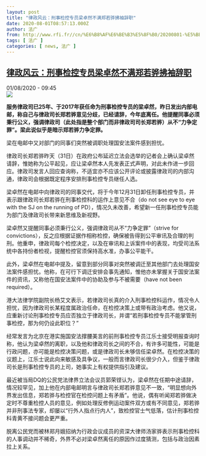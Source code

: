 ```yaml
---
layout: post
title: "律政风云：刑事检控专员梁卓然不满郑若骅拂袖辞职"
date: 2020-08-01T08:57:13.000Z
author: 法广
from: http://www.rfi.fr//cn/%E6%B8%AF%E6%BE%B3%E5%8F%B0/20200801-%E5%BE%8B%E6%94%BF%E9%A3%8E%E4%BA%91-%E5%88%91%E4%BA%8B%E6%A3%80%E6%8E%A7%E4%B8%93%E5%91%98%E6%A2%81%E5%8D%93%E7%84%B6%E4%B8%8D%E6%BB%A1%E9%83%91%E8%8B%A5%E9%AA%85%E6%8B%82%E8%A2%96%E8%BE%9E%E8%81%8C
tags: [ 法广 ]
categories: [ news, 法广 ]
---
```

<!--1596272233000-->
[律政风云：刑事检控专员梁卓然不满郑若骅拂袖辞职](http://www.rfi.fr//cn/%E6%B8%AF%E6%BE%B3%E5%8F%B0/20200801-%E5%BE%8B%E6%94%BF%E9%A3%8E%E4%BA%91-%E5%88%91%E4%BA%8B%E6%A3%80%E6%8E%A7%E4%B8%93%E5%91%98%E6%A2%81%E5%8D%93%E7%84%B6%E4%B8%8D%E6%BB%A1%E9%83%91%E8%8B%A5%E9%AA%85%E6%8B%82%E8%A2%96%E8%BE%9E%E8%81%8C)
------

<div>
<div>01/08/2020 - 09:45</div><img src="https://s.rfi.fr/media/display/9ad53d54-d3ca-11ea-8124-005056a98db9/w:310/p:16x9/HK0801.jpg"><p><strong>服务律政司已25年、于2017年获任命为刑事检控专员的梁卓然，昨日发出内部电邮，称自己与律政司长郑若骅意见分歧，已经请辞，今年底离任。他提醒同事必须秉行公义，强调律政司（此处指是整个部门而非律政司司长郑若骅）从不“力争定罪”。梁此说似乎是暗示郑若骅力争定罪。</strong></p><div class="t-content__body u-clearfix"><div class="m-interstitial"></div><p>梁在电邮中又对部门的同事们突然被调职处理国安法案件感到担忧。</p><p>律政司长郑若骅昨天（31日）在政府公布延迟立法会选举的记者会上确认梁卓然请辞，惟她称为公平起见，应让梁卓然本人先发表正式声明，对此未作进一步回应。律政司发言人回应查询称，不适宜亦不应该公开评论或披露律政司的内部沟通，律政司会根据既定程序安排刑事检控专员继任人选。</p><p>梁卓然在电邮中向律政司的同事交代，将于今年12月31日卸任刑事检控专员，并表示跟律政司长郑若骅在刑事检控科的运作上意见不合（do not see eye to eye with the SJ on the running of PD），情况久未改善，希望新一任刑事检控专员能为部门及律政司长带来新思维及新视野。</p><p>梁卓然又提醒同事必须秉行公义，强调律政司从不“力争定罪”（strive for convictions），反之应根据证据作相称检控，确保被告得到公平审讯及合理的判刑。他重申，律政司每个检控决定，以及在审讯和上诉案件中的表现，均受司法系统中各持份者检视，提醒检控官须保持高水准，办事公平能干。</p><p>此外，梁卓然在电邮中提及，留意到部分同事对突然被调迁至其他部门去处理国安法案件感担忧。他称，在可行下调迁安排会事先通知，惟他亦未掌握关于国安法案件的资讯，又称他在国安法案件中的协助及参与不被需要（have not been required）。</p><p>港大法律学院副院长杨艾文表示，若律政司长真的介入刑事检控科运作，情况令人担忧，因为律政司长某程度属政治任命，在检控决策上或带有政治考虑。他又说，应重新讨论刑事检控专员应否独立于律政司长，并谓“若刑事检控专员不能掌管刑事检控，那为何仍设此职位？”</p><p>经常发言为北京在港实施国安法撑腰美言的前刑事检控专员江乐士接受明报查询时称，他认为梁卓然的离职，以及他和律政司长之间的不合，有许多可能性，可能是行政问题，亦可能是检控决策问题，或是律政司长未够信任梁卓然。在检控决策的议题上，江乐士说此向来敏感及具争议，一般而言律政司长很少介入，但鉴于律政司长是刑事检控专员的上司，她事实上有权提供指引及建议。</p><p>最近被当局DQ的公民党法律界立法会议员郭荣铿认为，梁卓然在任期中途请辞，情况较罕见，加上他在内部电邮明言与律政司长郑若骅意见不一致，“明显想向外界发出信息，郑若骅与检控官在检控问题上有矛盾”。他说，偶有听闻郑若骅做决定时不尊重检控人员的意见，例如处理反修例运动案件双方或有不同意见，郑若骅并非刑事法专家，却屡以“行外人指点行内人”，致检控官士气低落，估计刑事检控科青黄不接问题会更严重。</p><p>脱离公民党而被林郑月娥招纳为行政会议成员的资深大律师汤家骅表示刑事检控科的人事调动并不稀奇，外界不必对梁卓然离任的原因作过度猜测，包括与政治因素拉上关系。</p><p> </p><div class="o-self-promo o-self-promo--nl o-self-promo--hidden" data-selfpromo-newsletter></div><div class="o-self-promo o-self-promo--app o-self-promo--hidden" data-selfpromo-app></div></div>
</div>
